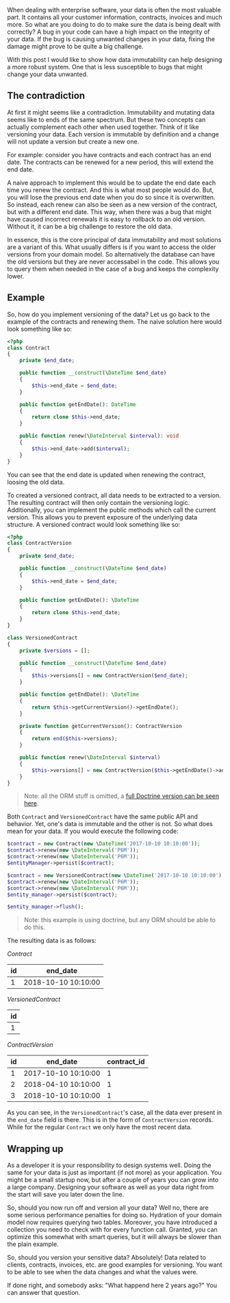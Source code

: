 [//]: # (TITLE: Immutability of Data)
[//]: # (TAGS: php, entity, doctrine, data, data integrity)
[doctrine-example]: https://github.com/yannickl88/blog-articles/tree/master/src/immutability-of-data/Entity

When dealing with enterprise software, your data is often the most valuable part. It contains all your customer information, contracts, invoices and much more. So what are you doing to do to make sure the data is being dealt with correctly? A bug in your code can have a high impact on the integrity of your data. If the bug is causing unwanted changes in your data, fixing the damage might prove to be quite a big challenge.

With this post I would like to show how data immutability can help designing a more robust system. One that is less susceptible to bugs that might change your data unwanted.

## The contradiction
At first it might seems like a contradiction. Immutability and mutating data seems like to ends of the same spectrum. But these two concepts can actually complement each other when used together. Think of it like versioning your data. Each version is immutable by definition and a change will not update a version but create a new one.

For example: consider you have contracts and each contract has an end date. The contracts can be renewed for a new period, this will extend the end date. 

A naive approach to implement this would be to update the end date each time you renew the contract. And this is what most people would do. But, you will lose the previous end date when you do so since it is overwritten. So instead, each renew can also be seen as a new version of the contract, but with a different end date. This way, when there was a bug that might have caused incorrect renewals it is easy to rollback to an old version. Without it, it can be a big challenge to restore the old data.

In essence, this is the core principal of data immutability and most solutions are a variant of this. What usually differs is if you want to access the older versions from your domain model. So alternatively the database can have the old versions but they are never accessabel in the code. This allows you to query them when needed in the case of a bug and keeps the complexity lower.

## Example

So, how do you implement versioning of the data? Let us go back to the example of the contracts and renewing them. The naive solution here would look something like so:

```php
<?php
class Contract
{
    private $end_date;

    public function __construct(\DateTime $end_date)
    {
        $this->end_date = $end_date;
    }

    public function getEndDate(): DateTime
    {
        return clone $this->end_date;
    }

    public function renew(\DateInterval $interval): void
    {
        $this->end_date->add($interval);
    }
}
```
You can see that the end date is updated when renewing the contract, loosing the old data. 

To created a versioned contract, all data needs to be extracted to a version. The resulting contract will then only contain the versioning logic. Additionally, you can implement the public methods which call the current version. This allows you to prevent exposure of the underlying data structure. A versioned contract would look something like so:
```php
<?php
class ContractVersion
{
    private $end_date;

    public function __construct(\DateTime $end_date)
    {
        $this->end_date = $end_date;
    }

    public function getEndDate(): \DateTime
    {
        return clone $this->end_date;
    }
}

class VersionedContract
{
    private $versions = [];

    public function __construct(\DateTime $end_date)
    {
        $this->versions[] = new ContractVersion($end_date);
    }

    public function getEndDate(): \DateTime
    {
        return $this->getCurrentVersion()->getEndDate();
    }

    private function getCurrentVersion(): ContractVersion
    {
        return end($this->versions);
    }

    public function renew(\DateInterval $interval)
    {
        $this->versions[] = new ContractVersion($this->getEndDate()->add($interval));
    }
}
```
> Note: all the ORM stuff is omitted, a [full Doctrine version can be seen here][doctrine-example].

Both `Contract` and `VersionedContract` have the same public API and behavior. Yet, one's data is immutable and the other is not. So what does mean for your data. If you would execute the following code:

```php
$contract = new Contract(new \DateTime('2017-10-10 10:10:00'));
$contract->renew(new \DateInterval('P6M'));
$contract->renew(new \DateInterval('P6M'));
$entityManager->persist($contract);

$contract = new VersionedContract(new \DateTime('2017-10-10 10:10:00'));
$contract->renew(new \DateInterval('P6M'));
$contract->renew(new \DateInterval('P6M'));
$entity_manager->persist($contract);

$entity_manager->flush();
```
> Note: this example is using doctrine, but any ORM should be able to do this.

The resulting data is as follows:

*Contract*

| id | end_date            |
|----|---------------------|
| 1  | 2018-10-10 10:10:00 |

*VersionedContract*

| id |
|----|
| 1  |

*ContractVersion*

| id | end_date            | contract_id |
|----|---------------------|-------------|
| 1  | 2017-10-10 10:10:00 | 1           |
| 2  | 2018-04-10 10:10:00 | 1           |
| 3  | 2018-10-10 10:10:00 | 1           |

As you can see, in the `VersionedContract`'s case, all the data ever present in the `end_date` field is there. This is in the form of `ContractVersion` records. While for the regular `Contract` we only have the most recent data.

## Wrapping up
As a developer it is your responsibility to design systems well. Doing the same for your data is just as important (if not more) as your application. You might be a small startup now, but after a couple of years you can grow into a large company. Designing your software as well as your data right from the start will save you later down the line.

So, should you now run off and version all your data? Well no, there are some serious performance penalties for doing so. Hydration of your domain model now requires querying two tables. Moreover, you have introduced a collection you need to check with for every function call. Granted, you can optimize this somewhat with smart queries, but it will always be slower than the plain example.

So, should you version your sensitive data? Absolutely! Data related to clients, contracts, invoices, etc. are good examples for versioning. You want to be able to see when the data changes and what the values were. 

If done right, and somebody asks: "What happend here 2 years ago?" You can answer that question.
